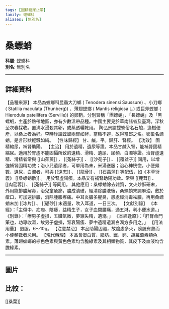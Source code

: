 ```yaml
---
tags: [固精縮尿止帶]
family: 螳螂科
aliases: [無別名]
---
```


# 桑螵蛸

**科屬**: 螳螂科  
**別名**: 無別名  

---

## 詳細資料
【品種來源】
本品為螳螂科昆蟲大刀螂 (
Tenodera sinensi
Saussure) 、小刀螂 (
Statilia maculata
(Thunberg)) 、薄翅螳螂 (
Mantis religiosa
L.) 或巨斧螳螂 (
Hierodula patellifera
(Serville)) 的卵鞘。分別習稱「團螵蛸」、「長螵蛸」及「黑螺蛔，主產於熱帶地區，亦有少數溫帶品種。中國主要見於華南諸省及臺灣。深秋至次春採收。置沸水浸殺其卵，或蒸透曬乾用。
陶弘景謂螳螂俗名石蜋，逢樹便產，以桑上者為好。李時珍謂螳螂兩臂如斧，當轍不避，故得當郎之名。卵巢名螵蛸，是言形狀輕飄如綃。
【性味歸經】
甘、鹹，平。歸肝、腎經。
【功效】
固精縮尿，補腎助陽。
【主治】
用於遺精，遺尿等證。本品甘鹹入腎，能補腎固精縮尿。適用於腎虛不能固攝所致的遺精、滑精、遺尿、尿頻、白濁等證。治腎虛遺精、滑精者常與 [[山茱萸]] ， [[菟絲子]] 、 [[沙苑子]] 、 [[覆盆子]] 同用，以增強補腎固精功效；治小兒遺尿者，可單用為未，米湯送服；治心神恍惚，小便頻數，遺尿，白濁者，可與 [[遠志]] 、 [[龍骨]] 、 [[石菖蒲]] 等配伍，如《本草衍義》 [[桑螵蛸散]] 。
用於腎虛陽痿。本品又有補腎助陽功效。常與 [[鹿茸]] 、 [[肉蓯蓉]] 、 [[菟絲子]] 等同用。
其他應用：桑螵蛸除去雜質，文火炒酥研末，外用能排膿解毒，治兒童瘡癤，膿成潰破，經清除膿液後，桑螵蛸末調麻油，敷於瘡口，可加速排膿，消除腫脹疼痛。中耳炎膿多腥臭，患處經消毒袪膿，再用桑螵蛸末加 [[冰片]] 、 [[硼砂]] 末適量，吹入耳道，一日三次。
【文獻別錄】
《本經》：「主傷中、疝瘕、陰痿，益精生子，女子血閉腰痛，通五淋，利小便水道。」
《別錄》：「療男子虛損，五臟氣微，夢寐失精，遺溺。」
《本經逢原》：「肝腎命門藥也，功專收澀，故男子虛損，腎衰陽痿、夢中遺精遺漏白濁方多用之。」
【用法用量】
煎服，6～10g。
【注意禁忌】
本品助陽固澀，故陰虛多火，膀胱有熱而小便頻數者忌用。
【現代藥理】
本品含蛋白質、脂肪、鐵、鈣、胡蘿蔔素類色素。薄翅螳螂的棕色色素與黃色色素均含膽綠素及其相類物質，其皮下及血液均含膽綠素。

---

## 圖片
## 比較：
[[桑葉]]
